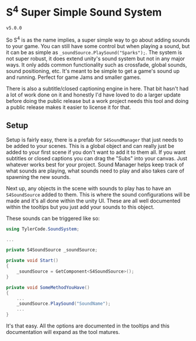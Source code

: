 # S<sup>4</sup> Super Simple Sound System
`v5.0.0`

So S<sup>4</sup> is as the name implies, a super simple way to go about adding sounds to your game. You can still have some control but when playing a sound, but it can be as simple as `_soundSource.PlaySound("Sparks");`. The system is not super robust, it does extend unity's sound system but not in any major ways. It only adds common functionality such as crossfade, global sounds, sound positioning, etc. It's meant to be simple to get a game's sound up and running. Perfect for game Jams and smaller games. 

There is also a subtitle/closed captioning engine in here. That bit hasn't had a lot of work done on it and honestly I'd have loved to do a larger update before doing the public release but a work project needs this tool and doing a public release makes it easier to license it for that. 


## Setup

Setup is fairly easy, there is a prefab for `S4SoundManager` that just needs to be added to your scenes. This is a global object and can really just be added to your first scene if you don't want to add it to them all. If you want subtitles or closed captions you can drag the "Subs" into your canvas. Just whatever works best for your project. Sound Manager helps keep track of what sounds are playing, what sounds need to play and also takes care of spawning the new sounds. 

Next up, any objects in the scene with sounds to play has to have an `S4SoundSource` added to them. This is where the sound configurations will be made and it's all done within the unity UI. These are all well documented within the tooltips but you just add your sounds to this object.

These sounds can be triggered like so: 

```csharp
using TylerCode.SoundSystem;

...

private S4SoundSource _soundSource;

private void Start()
{
    _soundSource = GetComponent<S4SoundSource>();
}

private void SomeMethodYouHave()
{
    ...
    _soundSource.PlaySound("SoundName");
    ...
}
```

It's that easy. All the options are documented in the tooltips and this documentation will expand as the tool matures. 

